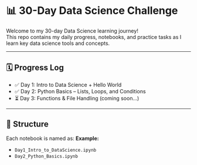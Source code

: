 # 📊 30-Day Data Science Challenge

Welcome to my 30-day Data Science learning journey!  
This repo contains my daily progress, notebooks, and practice tasks as I learn key data science tools and concepts.

---

## 🗓 Progress Log

- ✅ Day 1: Intro to Data Science + Hello World  
- ✅ Day 2: Python Basics – Lists, Loops, and Conditions  
- ⏳ Day 3: Functions & File Handling (coming soon...)

---

## 📁 Structure

Each notebook is named as: 
**Example:**
- `Day1_Intro_to_DataScience.ipynb`  
- `Day2_Python_Basics.ipynb`

